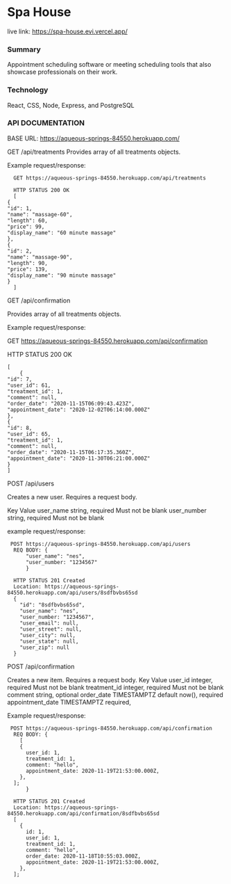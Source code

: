 # Spa House

live link: https://spa-house.evi.vercel.app/

### Summary

Appointment scheduling software or meeting scheduling tools that also showcase professionals on their work.

### Technology

React, CSS, Node, Express, and PostgreSQL

### API DOCUMENTATION

BASE URL: https://aqueous-springs-84550.herokuapp.com/

GET /api/treatments
Provides array of all treatments objects.

Example request/response:

```
  GET https://aqueous-springs-84550.herokuapp.com/api/treatments

  HTTP STATUS 200 OK
  [
{
"id": 1,
"name": "massage-60",
"length": 60,
"price": 99,
"display_name": "60 minute massage"
},
{
"id": 2,
"name": "massage-90",
"length": 90,
"price": 139,
"display_name": "90 minute massage"
}
  ]
```

GET /api/confirmation

Provides array of all treatments objects.

Example request/response:

GET https://aqueous-springs-84550.herokuapp.com/api/confirmation

HTTP STATUS 200 OK

```
[
    {
"id": 7,
"user_id": 61,
"treatment_id": 1,
"comment": null,
"order_date": "2020-11-15T06:09:43.423Z",
"appointment_date": "2020-12-02T06:14:00.000Z"
},
{
"id": 8,
"user_id": 65,
"treatment_id": 1,
"comment": null,
"order_date": "2020-11-15T06:17:35.360Z",
"appointment_date": "2020-11-30T06:21:00.000Z"
}
]
```

POST /api/users

Creates a new user. Requires a request body.

Key Value
user_name string, required Must not be blank
user_number string, required Must not be blank

example request/response:

```
 POST https://aqueous-springs-84550.herokuapp.com/api/users
  REQ BODY: {
      "user_name": "nes",
      "user_number: "1234567"
      }

  HTTP STATUS 201 Created
  Location: https://aqueous-springs-84550.herokuapp.com/api/users/8sdfbvbs65sd
  {
    "id": "8sdfbvbs65sd",
    "user_name": "nes",
    "user_number: "1234567",
    "user_email": null,
    "user_street": null,
    "user_city": null,
    "user_state": null,
    "user_zip": null
  }
```

POST /api/confirmation

Creates a new item. Requires a request body.
Key Value
user_id integer, required Must not be blank
treatment_id integer, required Must not be blank
comment string, optional
order_date TIMESTAMPTZ default now(), required
appointment_date TIMESTAMPTZ required,

Example request/response:

```
 POST https://aqueous-springs-84550.herokuapp.com/api/confirmation
  REQ BODY: {
    [
    {
      user_id: 1,
      treatment_id: 1,
      comment: "hello",
      appointment_date: 2020-11-19T21:53:00.000Z,
    },
  ];
      }

  HTTP STATUS 201 Created
  Location: https://aqueous-springs-84550.herokuapp.com/api/confirmation/8sdfbvbs65sd
  [
    {
      id: 1,
      user_id: 1,
      treatment_id: 1,
      comment: "hello",
      order_date: 2020-11-18T10:55:03.000Z,
      appointment_date: 2020-11-19T21:53:00.000Z,
    },
  ];
```
